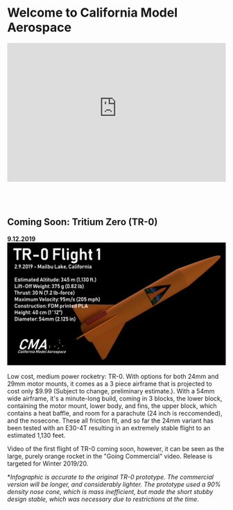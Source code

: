 # Welcome to California Model Aerospace
<iframe width="100%" height="320px" src="https://www.youtube-nocookie.com/embed/sX70Vy1feDg" frameborder="0" allow="accelerometer; autoplay; encrypted-media; gyroscope; picture-in-picture" allowfullscreen></iframe>

<br> <br>

## Coming Soon: Tritium Zero (TR-0)
**9.12.2019**
![TR-0 Prototype Information Sheet](https://github.com/CST-100/cmaerospace/raw/master/docs/photos/EEYfYODXkAAYBFb.jpg "TR-0 Prototype Sheet")


  Low cost, medium power rocketry: TR-0. With options for both 24mm and 29mm motor mounts, it comes as a 3 piece airframe that is projected to cost only $9.99 (Subject to change, preliminary estimate.). With a 54mm wide airframe, it's a minute-long build, coming in 3 blocks, the lower block, containing the motor mount, lower body, and fins, the upper block, which contains a heat baffle, and room for a parachute (24 inch is reccomended), and the nosecone. These all friction fit, and so far the 24mm variant has been tested with an E30-4T resulting in an extremely stable flight to an estimated 1,130 feet. 

Video of the first flight of TR-0 coming soon, however, it can be seen as the large, purely orange rocket in the "Going Commercial" video. Release is targeted for Winter 2019/20.

**Infographic is accurate to the original TR-0 prototype. The commercial version will be longer, and considerably lighter. The prototype used a 90% density nose cone, which is mass inefficient, but made the short stubby design stable, which was necessary due to restrictions at the time.*
